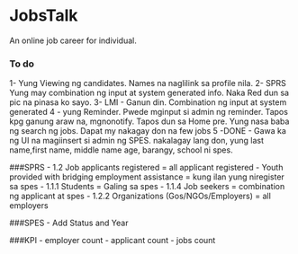 # JobsTalk
An online job career for individual.

### To do
1- Yung Viewing ng candidates.
Names na naglilink sa profile nila.
2- SPRS Yung may combination ng input at system generated info. Naka Red dun sa pic na pinasa ko sayo.
3- LMI - Ganun din. Combination ng input at system generated
4 - yung Reminder. Pwede mginput si admin ng reminder. Tapos kpg ganung araw na, mgnonotify.
Tapos dun sa Home pre. Yung nasa baba ng search ng jobs. Dapat my nakagay don na few jobs
5 -DONE - Gawa ka ng UI na magiinsert si admin ng SPES.
    nakalagay lang don, yung last name,first name, middle name age, barangy, school ni spes.

###SPRS
    - 1.2 Job applicants registered = all applicant registered
    - Youth provided with bridging employment assistance = kung ilan yung niregister sa spes
    - 1.1.1 Students = Galing sa spes
    - 1.1.4 Job seekers = combination ng applicant at spes
    - 1.2.2 Organizations (Gos/NGOs/Employers)	= all employers


###SPES 
    - Add Status and Year

###KPI
    - employer count
    - applicant count
    - jobs count